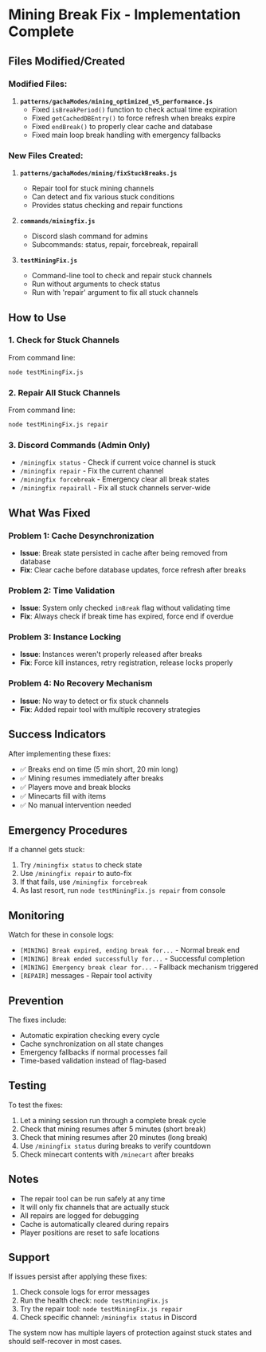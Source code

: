 # Mining Break Fix - Implementation Complete

## Files Modified/Created

### Modified Files:
1. **`patterns/gachaModes/mining_optimized_v5_performance.js`**
   - Fixed `isBreakPeriod()` function to check actual time expiration
   - Fixed `getCachedDBEntry()` to force refresh when breaks expire
   - Fixed `endBreak()` to properly clear cache and database
   - Fixed main loop break handling with emergency fallbacks

### New Files Created:
1. **`patterns/gachaModes/mining/fixStuckBreaks.js`**
   - Repair tool for stuck mining channels
   - Can detect and fix various stuck conditions
   - Provides status checking and repair functions

2. **`commands/miningfix.js`**
   - Discord slash command for admins
   - Subcommands: status, repair, forcebreak, repairall

3. **`testMiningFix.js`**
   - Command-line tool to check and repair stuck channels
   - Run without arguments to check status
   - Run with 'repair' argument to fix all stuck channels

## How to Use

### 1. Check for Stuck Channels
From command line:
```bash
node testMiningFix.js
```

### 2. Repair All Stuck Channels
From command line:
```bash
node testMiningFix.js repair
```

### 3. Discord Commands (Admin Only)
- `/miningfix status` - Check if current voice channel is stuck
- `/miningfix repair` - Fix the current channel
- `/miningfix forcebreak` - Emergency clear all break states
- `/miningfix repairall` - Fix all stuck channels server-wide

## What Was Fixed

### Problem 1: Cache Desynchronization
- **Issue**: Break state persisted in cache after being removed from database
- **Fix**: Clear cache before database updates, force refresh after breaks

### Problem 2: Time Validation
- **Issue**: System only checked `inBreak` flag without validating time
- **Fix**: Always check if break time has expired, force end if overdue

### Problem 3: Instance Locking
- **Issue**: Instances weren't properly released after breaks
- **Fix**: Force kill instances, retry registration, release locks properly

### Problem 4: No Recovery Mechanism
- **Issue**: No way to detect or fix stuck channels
- **Fix**: Added repair tool with multiple recovery strategies

## Success Indicators

After implementing these fixes:
- ✅ Breaks end on time (5 min short, 20 min long)
- ✅ Mining resumes immediately after breaks
- ✅ Players move and break blocks
- ✅ Minecarts fill with items
- ✅ No manual intervention needed

## Emergency Procedures

If a channel gets stuck:
1. Try `/miningfix status` to check state
2. Use `/miningfix repair` to auto-fix
3. If that fails, use `/miningfix forcebreak`
4. As last resort, run `node testMiningFix.js repair` from console

## Monitoring

Watch for these in console logs:
- `[MINING] Break expired, ending break for...` - Normal break end
- `[MINING] Break ended successfully for...` - Successful completion
- `[MINING] Emergency break clear for...` - Fallback mechanism triggered
- `[REPAIR]` messages - Repair tool activity

## Prevention

The fixes include:
- Automatic expiration checking every cycle
- Cache synchronization on all state changes
- Emergency fallbacks if normal processes fail
- Time-based validation instead of flag-based

## Testing

To test the fixes:
1. Let a mining session run through a complete break cycle
2. Check that mining resumes after 5 minutes (short break)
3. Check that mining resumes after 20 minutes (long break)
4. Use `/miningfix status` during breaks to verify countdown
5. Check minecart contents with `/minecart` after breaks

## Notes

- The repair tool can be run safely at any time
- It will only fix channels that are actually stuck
- All repairs are logged for debugging
- Cache is automatically cleared during repairs
- Player positions are reset to safe locations

## Support

If issues persist after applying these fixes:
1. Check console logs for error messages
2. Run the health check: `node testMiningFix.js`
3. Try the repair tool: `node testMiningFix.js repair`
4. Check specific channel: `/miningfix status` in Discord

The system now has multiple layers of protection against stuck states and should self-recover in most cases.
